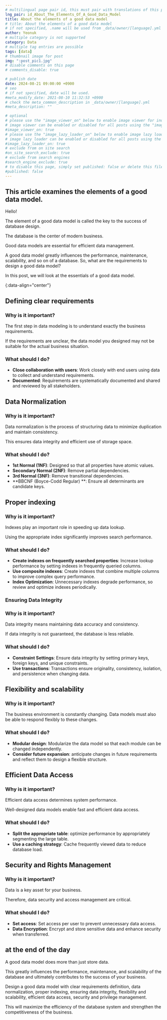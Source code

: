 ```yaml
---
# multilingual page pair id, this must pair with translations of this page. (This name must be unique)
lng_pair: id_About_The_Elements_Of_A_Good_Data_Model
title: About the elements of a good data model
# title: About the elements of a good data model
# if not specified, .name will be used from _data/owner/[language].yml
author: Yeonuk
# multiple category is not supported
category: Data
# multiple tag entries are possible
tags: [data]
# thumbnail image for post
img: ":post_pic1.jpg"
# disable comments on this page
# comments_disable: true

# publish date
date: 2024-08-21 09:00:00 +0900
# seo
# if not specified, date will be used.
#meta_modify_date: 2021-08-10 11:32:53 +0900
# check the meta_common_description in _data/owner/[language].yml
#meta_description: ""

# optional
# please use the "image_viewer_on" below to enable image viewer for individual pages or posts (_posts/ or [language]/_posts folders).
# image viewer can be enabled or disabled for all posts using the "image_viewer_posts: true" setting in _data/conf/main.yml.
#image_viewer_on: true
# please use the "image_lazy_loader_on" below to enable image lazy loader for individual pages or posts (_posts/ or [language]/_posts folders).
# image lazy loader can be enabled or disabled for all posts using the "image_lazy_loader_posts: true" setting in _data/conf/main.yml.
#image_lazy_loader_on: true
# exclude from on site search
#on_site_search_exclude: true
# exclude from search engines
#search_engine_exclude: true
# to disable this page, simply set published: false or delete this file
#published: false
---
```


<!-- outline-start -->

## This article examines the elements of a good data model.

Hello!

The element of a good data model is called the key to the success of database design.

The database is the center of modern business.

Good data models are essential for efficient data management.

A good data model greatly influences the performance, maintenance, scalability, and so on of a database. So, what are the requirements to design a good data model?

In this post, we will look at the essentials of a good data model.

{:data-align="center"}

<!-- outline-end -->

## Defining clear requirements

### Why is it important?

The first step in data modeling is to understand exactly the business requirements.

If the requirements are unclear, the data model you designed may not be suitable for the actual business situation.

### What should I do?

- **Close collaboration with users**: Work closely with end users using data to collect and understand requirements.
- **Documented**: Requirements are systematically documented and shared and reviewed by all stakeholders.

## Data Normalization

### Why is it important?

Data normalization is the process of structuring data to minimize duplication and maintain consistency.

This ensures data integrity and efficient use of storage space.

### What should I do?

- **1st Normal (1NF)**: Designed so that all properties have atomic values.
- **Secondary Normal (2NF)**: Remove partial dependencies.
- **3rd Normal (3NF)**: Remove transitional dependencies.
- **BBCNF (Boyce-Codd Regular) **: Ensure all determinants are candidate keys.

## Proper indexing

### Why is it important?

Indexes play an important role in speeding up data lookup.

Using the appropriate index significantly improves search performance.

### What should I do?

- **Create indexes on frequently searched properties**: Increase lookup performance by setting indexes in frequently queried columns.
- **Use composite indexes**: Create indexes that combine multiple columns to improve complex query performance.
- **Index Optimization**: Unnecessary indexes degrade performance, so review and optimize indexes periodically.

### Ensuring Data Integrity

### Why is it important?

Data integrity means maintaining data accuracy and consistency.

If data integrity is not guaranteed, the database is less reliable.

### What should I do?

- **Constraint Settings**: Ensure data integrity by setting primary keys, foreign keys, and unique constraints.
- **Use transactions**: Transactions ensure originality, consistency, isolation, and persistence when changing data.

## Flexibility and scalability

### Why is it important?

The business environment is constantly changing. Data models must also be able to respond flexibly to these changes.

### What should I do?

- **Modular design**: Modularize the data model so that each module can be changed independently.
- **Consider future expansion**: anticipate changes in future requirements and reflect them to design a flexible structure.

## Efficient Data Access

### Why is it important?

Efficient data access determines system performance.

Well-designed data models enable fast and efficient data access.

### What should I do?

- **Split the appropriate table**: optimize performance by appropriately segmenting the large table.
- **Use a caching strategy**: Cache frequently viewed data to reduce database load.

## Security and Rights Management

### Why is it important?

Data is a key asset for your business.

Therefore, data security and access management are critical.

### What should I do?

- **Set access**: Set access per user to prevent unnecessary data access.
- **Data Encryption**: Encrypt and store sensitive data and enhance security when transferred.

## at the end of the day

A good data model does more than just store data.

This greatly influences the performance, maintenance, and scalability of the database and ultimately contributes to the success of your business.

Design a good data model with clear requirements definition, data normalization, proper indexing, ensuring data integrity, flexibility and scalability, efficient data access, security and privilege management.

This will maximize the efficiency of the database system and strengthen the competitiveness of the business.
